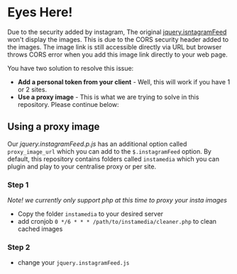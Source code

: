 # Eyes Here!

Due to the security added by instagram, The original [jquery.isntagramFeed](https://github.com/jsanahuja/jquery.instagramFeed) won't display the images. This is due to the 
CORS security header added to the images. The image link is still accessible directly via URL but browser throws CORS error when you add this image link directly to your web page.

You have two solution to resolve this issue:
- **Add a personal token from your client** - Well, this will work if you have 1 or 2 sites.
- **Use a proxy image** - This is what we are trying to solve in this repository. Please continue below:

## Using a proxy image

Our *jquery.instagramFeed.p.js* has an additional option called `proxy_image_url` which you can add to 
the `$.instagramFeed` option. By default, this repository contains folders called `instamedia` which you can plugin and play to your 
centralise proxy or per site.

### Step 1

*Note! we currently only support php at this time to proxy your insta images*

- Copy the folder `instamedia` to your desired server
- add cronjob `0 */6 * * * /path/to/instamedia/cleaner.php` to clean cached images

### Step 2

- change your `jquery.instagramFeed.js` <script> src to `jquery.instagramFeed.p.js` or `jquery.instagramFeed.p.min.js`.

### Step 3

add the proxy image url to your existing instagram feed.

```
    $.instagramFeed({
        'proxy_image_url': "https://www.example.com/instamedia/instamedia.php",
        'username': 'instagram',
        ...
    }); 
```

# This Repository is the cloned version of https://github.com/jsanahuja/jquery.instagramFeed

The focus of this repository was to provide an easy and ready to use plugin to display an Instagram Feed ~~but since latest Instagram changes, this no longer makes sense. Please, move to an official API based plugin.~~

~~If you feel this repo should not be archived, please reach out and let us know. Archiving can always be reversed if needed.~~

# jquery.instagramFeed [![Build Status](https://travis-ci.com/jsanahuja/jquery.instagramFeed.svg?branch=master)](https://travis-ci.com/jsanahuja/jquery.instagramFeed)
Instagram Feed without using the instagram API

Try [InstagramFeed](https://github.com/jsanahuja/InstagramFeed), the same without jQuery.

## Documentation

[Full documentation and examples here](https://www.sowecms.com/demos/jquery.instagramFeed/index.html "documentation")

## Contributing

Read and follow the [CONTRIBUTING.md](./CONTRIBUTING.md) before sending any pull request.


# MIT License

Copyright (c) 2018 Javier Sanahuja

Permission is hereby granted, free of charge, to any person obtaining a copy
of this software and associated documentation files (the "Software"), to deal
in the Software without restriction, including without limitation the rights
to use, copy, modify, merge, publish, distribute, sublicense, and/or sell
copies of the Software, and to permit persons to whom the Software is
furnished to do so, subject to the following conditions:

The above copyright notice and this permission notice shall be included in all
copies or substantial portions of the Software.

THE SOFTWARE IS PROVIDED "AS IS", WITHOUT WARRANTY OF ANY KIND, EXPRESS OR
IMPLIED, INCLUDING BUT NOT LIMITED TO THE WARRANTIES OF MERCHANTABILITY,
FITNESS FOR A PARTICULAR PURPOSE AND NONINFRINGEMENT. IN NO EVENT SHALL THE
AUTHORS OR COPYRIGHT HOLDERS BE LIABLE FOR ANY CLAIM, DAMAGES OR OTHER
LIABILITY, WHETHER IN AN ACTION OF CONTRACT, TORT OR OTHERWISE, ARISING FROM,
OUT OF OR IN CONNECTION WITH THE SOFTWARE OR THE USE OR OTHER DEALINGS IN THE
SOFTWARE.
